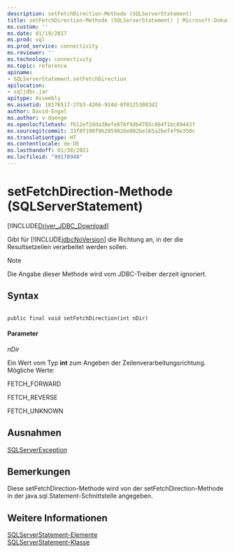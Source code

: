 ```yaml
---
description: setFetchDirection-Methode (SQLServerStatement)
title: setFetchDirection-Methode (SQLServerStatement) | Microsoft-Dokumentation
ms.custom: ''
ms.date: 01/19/2017
ms.prod: sql
ms.prod_service: connectivity
ms.reviewer: ''
ms.technology: connectivity
ms.topic: reference
apiname:
- SQLServerStatement.setFetchDirection
apilocation:
- sqljdbc.jar
apitype: Assembly
ms.assetid: 18176517-2fb3-4266-924d-0f01253083d2
author: David-Engel
ms.author: v-daenge
ms.openlocfilehash: fb12ef2dda38efe87bf9db4785c864f1bc89443f
ms.sourcegitcommit: 33f0f190f962059826e002be165a2bef4f9e350c
ms.translationtype: HT
ms.contentlocale: de-DE
ms.lasthandoff: 01/30/2021
ms.locfileid: "99178948"
---
```

# <a name="setfetchdirection-method-sqlserverstatement"></a>setFetchDirection-Methode (SQLServerStatement)
[!INCLUDE[Driver_JDBC_Download](../../../includes/driver_jdbc_download.md)]

  Gibt für [!INCLUDE[jdbcNoVersion](../../../includes/jdbcnoversion_md.md)] die Richtung an, in der die Resultsetzeilen verarbeitet werden sollen.  
  
> [!NOTE]  
>  Die Angabe dieser Methode wird vom JDBC-Treiber derzeit ignoriert.  
  
## <a name="syntax"></a>Syntax  
  
```  
  
public final void setFetchDirection(int nDir)  
```  
  
#### <a name="parameters"></a>Parameter  
 *nDir*  
  
 Ein Wert vom Typ **int** zum Angeben der Zeilenverarbeitungsrichtung. Mögliche Werte:  
  
 FETCH_FORWARD  
  
 FETCH_REVERSE  
  
 FETCH_UNKNOWN  
  
## <a name="exceptions"></a>Ausnahmen  
 [SQLServerException](../../../connect/jdbc/reference/sqlserverexception-class.md)  
  
## <a name="remarks"></a>Bemerkungen  
 Diese setFetchDirection-Methode wird von der setFetchDirection-Methode in der java.sql.Statement-Schnittstelle angegeben.  
  
## <a name="see-also"></a>Weitere Informationen  
 [SQLServerStatement-Elemente](../../../connect/jdbc/reference/sqlserverstatement-members.md)   
 [SQLServerStatement-Klasse](../../../connect/jdbc/reference/sqlserverstatement-class.md)  
  
  
